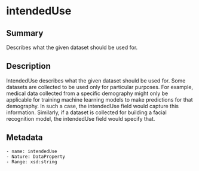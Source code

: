 <!-- Automatically generated by spec-parser v2.0.0 on 2023-12-25T20:28:21.783513+00:00 -->
<!-- SPDX-License-Identifier: Community-Spec-1.0 -->

# intendedUse

## Summary

Describes what the given dataset should be used for.


## Description

IntendedUse describes what the given dataset should be used for.
Some datasets are collected to be used only for particular purposes. 
For example, medical data collected from a specific demography might only be applicable
for training machine learning models to make predictions for that demography.
In such a case, the intendedUse field would capture this information.
Similarly, if a dataset is collected for building a facial recognition model,
the intendedUse field would specify that.


## Metadata

    - name: intendedUse
    - Nature: DataProperty
    - Range: xsd:string




